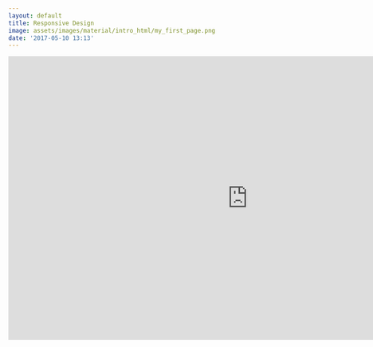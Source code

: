 ```yaml
---
layout: default
title: Responsive Design
image: assets/images/material/intro_html/my_first_page.png
date: '2017-05-10 13:13'
---
```


<!--more-->

<div class="inner" style="padding-bottom: 100px">
<iframe src="https://docs.google.com/presentation/d/1BKQCubYviceO-0rHYkZXRHKx0rA4g94-rDlZQaVBZuA/embed?start=false&loop=false&delayms=3000" frameborder="0" width="960" height="569" allowfullscreen="true" mozallowfullscreen="true" webkitallowfullscreen="true"></iframe>
</div>
